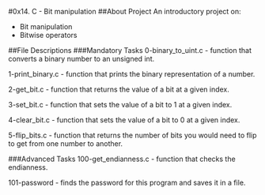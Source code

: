 #0x14. C - Bit manipulation
##About Project
An introductory project on:
- Bit manipulation
- Bitwise operators

##File Descriptions
###Mandatory Tasks
0-binary_to_uint.c - function that converts a binary number to an unsigned int.

1-print_binary.c - function that prints the binary representation of a number.

2-get_bit.c - function that returns the value of a bit at a given index.

3-set_bit.c - function that sets the value of a bit to 1 at a given index.

4-clear_bit.c - function that sets the value of a bit to 0 at a given index.

5-flip_bits.c - function that returns the number of bits you would need to flip to get from one number to another.

###Advanced Tasks
100-get_endianness.c - function that checks the endianness.

101-password - finds the password for this program and saves it in a file.
